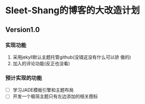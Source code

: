 # Sleet-Shang的博客的大改造计划
## Version1.0
### 实现功能
1. 采用jekyll默认主题托管github(没错这没有什么可以骄
傲的)
2. 加入的评论功能(反正也没看)
### 预计实现的功能
- [ ] 学习JADE模板引擎和主题布局  
- [ ] 开发一个极简主题只有左边添加的相关图标
